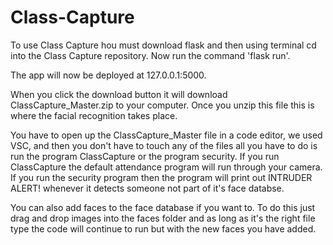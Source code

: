 # Class-Capture

To use Class Capture hou must download flask and then using terminal cd into the Class Capture repository. Now run the command 'flask run'.

The app will now be deployed at 127.0.0.1:5000.

When you click the download button it will download ClassCapture_Master.zip to your computer. Once you unzip this file this is where the
facial recognition takes place.

You have to open up the ClassCapture_Master file in a code editor, we used VSC, and then you don't have to touch any of the files all you have to do
is run the program ClassCapture or the program security. If you run ClassCapture the default attendance program will run through your camera. 
If you run the security program then the program will print out INTRUDER ALERT! whenever it detects someone not part of it's face databse.

You can also add faces to the face database if you want to. To do this just drag and drop images into the faces folder and as long as it's the right file
type the code will continue to run but with the new faces you have added.
